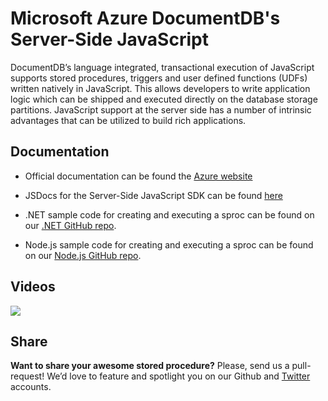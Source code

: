 # Microsoft Azure DocumentDB's Server-Side JavaScript

DocumentDB’s language integrated, transactional execution of JavaScript supports stored procedures, triggers and user defined functions (UDFs) written natively in JavaScript. This allows developers to write application logic which can be shipped and executed directly on the database storage partitions. JavaScript support at the server side has a number of intrinsic advantages that can be utilized to build rich applications.

## Documentation

* Official documentation can be found the [Azure website](http://azure.microsoft.com/en-us/documentation/articles/documentdb-programming/)

* JSDocs for the Server-Side JavaScript SDK can be found [here](http://azure.github.io/azure-documentdb-js-server/)

* .NET sample code for creating and executing a sproc can be found on our [.NET GitHub repo](https://github.com/Azure/azure-documentdb-net/tree/master/samples/code-samples/ServerSideScripts).

* Node.js sample code for creating and executing a sproc can be found on our [Node.js GitHub repo](https://github.com/Azure/azure-documentdb-node/tree/master/samples/ServerSideScripts).

## Videos

<a href="https://channel9.msdn.com/Blogs/Windows-Azure/Azure-Demo-A-Quick-Intro-to-Azure-DocumentDBs-Server-Side-Javascript"><img src="http://acom.azurecomcdn.net/80C57D/blogmedia/blogmedia/2015/04/20/video-thumbnail-280x160.png"/></a>


## Share

**Want to share your awesome stored procedure?** Please, send us a pull-request! We’d love to feature and spotlight you on our Github and [Twitter](https://twitter.com/documentdb) accounts.
